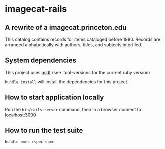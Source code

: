 # imagecat-rails

A rewrite of a imagecat.princeton.edu 
---
This catalog contains records for items cataloged before 1980.
Records are arranged alphabetically with authors, titles, and subjects interfiled.

## System dependencies

This project uses [asdf](https://asdf-vm.com/) (see .tool-versions for the current ruby version)

`bundle install` will install the dependencies for this project. 

## How to start application locally 

Run the `bin/rails server` command, then in a browser connect to [localhost:3000](http://localhost:3000/)

## How to run the test suite

`bundle exec rspec spec`
